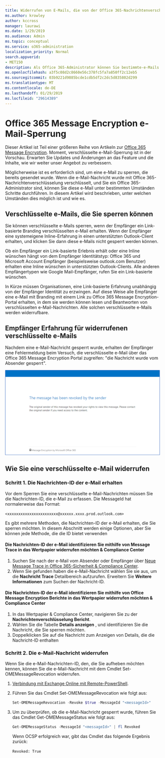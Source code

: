 ```yaml
---
title: Widerrufen von E-Mails, die von der Office 365-Nachrichtenverschlüsselung verschlüsselt wurden
ms.author: krowley
author: kccross
manager: laurawi
ms.date: 1/29/2019
ms.audience: Admin
ms.topic: conceptual
ms.service: o365-administration
localization_priority: Normal
search.appverid:
- MET150
description: Als Office 365-Administrator können Sie bestimmte-e-Mails widerrufen, die mit Office 365-Nachrichtenverschlüsselung verschlüsselt wurden.
ms.openlocfilehash: a3f5c08d2c8660e56c378fc5fa7a850ff2c12eb5
ms.sourcegitcommit: 03b9221d9885bcde1cdb5df2c2dc5d835802d299
ms.translationtype: MT
ms.contentlocale: de-DE
ms.lasthandoff: 01/29/2019
ms.locfileid: "29614389"
---
```

# <a name="office-365-message-encryption-email-revocation"></a>Office 365 Message Encryption e-Mail-Sperrung

Dieser Artikel ist Teil einer größeren Reihe von Artikeln zur [Office 365 Message Encryption](ome.md). Moment, verschlüsselte e-Mail-Sperrung ist in der Vorschau. Erwarten Sie Updates und Änderungen an das Feature und die Inhalte, wie wir weiter unser Angebot zu verbessern.

Möglicherweise ist es erforderlich sind, um eine e-Mail zu sperren, die bereits gesendet wurde. Wenn die e-Mail-Nachricht wurde mit Office 365-Nachrichtenverschlüsselung verschlüsselt, und Sie ein Office 365-Administrator sind, können Sie diese e-Mail unter bestimmten Umständen Schritte durchführen. In diesem Artikel wird beschrieben, unter welchen Umständen dies möglich ist und wie es.
  
## <a name="encrypted-emails-that-you-can-revoke"></a>Verschlüsselte e-Mails, die Sie sperren können

Sie können verschlüsselte e-Mails sperren, wenn der Empfänger ein Link-basierte Branding verschlüsselten e-Mail erhalten. Wenn der Empfänger eine systemeigene Inline-Erfahrung in einen unterstützten Outlook-Client erhalten, und klicken Sie dann diese e-Mails nicht gesperrt werden können.

Ob ein Empfänger ein Link-basierte Erlebnis erhält oder eine Inline wünschen hängt von dem Empfänger Identitätstyp: Office 365 und Microsoft Account Empfänger (beispielsweise outlook.com Benutzer) erhalten eine Inline wünschen in unterstützten Outlook-Clients. Alle anderen Empfängertypen wie Google Mail-Empfänger, rufen Sie ein Link-basierte wünschen.

In Kürze müssen Organisationen, eine Link-basierte Erfahrung unabhängig von der Empfänger Identität zu erzwingen. Auf diese Weise alle Empfänger eine e-Mail mit Branding mit einem Link zu Office 365 Message Encryption-Portal erhalten, in dem sie werden können lesen und Beantworten von verschlüsselten e-Mail-Nachrichten. Alle solchen verschlüsselte e-Mails werden widerrufbare.
  
## <a name="recipient-experience-for-revoked-encrypted-emails"></a>Empfänger Erfahrung für widerrufenen verschlüsselte e-Mails

Nachdem eine e-Mail-Nachricht gesperrt wurde, erhalten der Empfänger eine Fehlermeldung beim Versuch, die verschlüsselte e-Mail über das Office 365 Message Encryption Portal zugreifen: "die Nachricht wurde vom Absender gesperrt".

![Screenshot, der einen widerrufenen verschlüsselte e-Mails anzeigt.](media/revoked-encrypted-email.png)

## <a name="how-to-revoke-an-encrypted-email"></a>Wie Sie eine verschlüsselte e-Mail widerrufen

### <a name="step-1-obtain-the-message-id-of-the-email"></a>Schritt 1. Die Nachrichten-ID der e-Mail erhalten

Vor dem Sperren Sie eine verschlüsselte e-Mail-Nachrichten müssen Sie die Nachrichten-ID, die e-Mail zu erfassen. Die MessageId hat normalerweise das Format:

`<xxxxxxxxxxxxxxxxxxxxxxx@xxxxxx.xxxx.prod.outlook.com>`  

Es gibt mehrere Methoden, die Nachrichten-ID der e-Mail erhalten, die Sie sperren möchten. In diesem Abschnitt werden einige Optionen, aber Sie können jede Methode, die die ID bietet verwenden

#### <a name="to-identify-the-message-id-of-the-email-you-want-to-revoke-by-using-message-trace-in-the-security-amp-compliance-center"></a>Die Nachrichten-ID der e-Mail identifizieren Sie mithilfe von Message Trace in das Wertpapier widerrufen möchten &amp; Compliance Center

1. Suchen Sie nach der e-Mail vom Absender oder Empfänger über [Neue Message Trace in Office 365-Sicherheit & Compliance Center](https://blogs.technet.microsoft.com/exchange/2018/05/02/new-message-trace-in-office-365-security-compliance-center/).
2. Wenn Sie gefunden haben die e-Mail-Nachricht wählen Sie sie aus, um die **Nachricht Trace** Detailbereich aufzurufen. Erweitern Sie **Weitere Informationen** zum Suchen der Nachricht-ID.

#### <a name="to-identify-the-message-id-of-the-email-you-want-to-revoke-by-using-office-message-encryption-reports-in-the-security-amp-compliance-center"></a>Die Nachrichten-ID der e-Mail identifizieren Sie mithilfe von Office Message Encryption Berichte in das Wertpapier widerrufen möchten &amp; Compliance Center

1. In das Wertpapier &amp; Compliance Center, navigieren Sie zu der **Nachrichtenverschlüsselung Bericht**.
2. Wählen Sie die Tabelle **Details anzeigen** , und identifizieren Sie die Nachricht, die Sie sperren möchten.
3. Doppelklicken Sie auf die Nachricht zum Anzeigen von Details, die die Nachricht-ID enthalten

### <a name="step-2-revoke-the-mail"></a>Schritt 2. Die e-Mail-Nachricht widerrufen  

Wenn Sie die e-Mail-Nachrichten-ID, den, die Sie aufheben möchten kennen, können Sie die e-Mail-Nachricht mit dem Cmdlet Set-OMEMessageRevocation widerrufen.

1. [Verbindung mit Exchange Online mit Remote-PowerShell](https://docs.microsoft.com/powershell/exchange/exchange-online/connect-to-exchange-online-powershell/connect-to-exchange-online-powershell?view=exchange-ps).

2. Führen Sie das Cmdlet Set-OMEMessageRevocation wie folgt aus:

    ```powershell
    Set-OMEMessageRevocation -Revoke $true -MessageId "<messageId>"
    ```  

3. Um zu überprüfen, ob die e-Mail-Nachricht gesperrt wurde, führen Sie das Cmdlet Get-OMEMessageStatus wie folgt aus:

    ```powershell
    Get-OMEMessageStatus -MessageId "<messageId>" | fl Revoked
    ```  
    Wenn OCSP erfolgreich war, gibt das Cmdlet das folgende Ergebnis zurück:  

    `Revoked: True`
